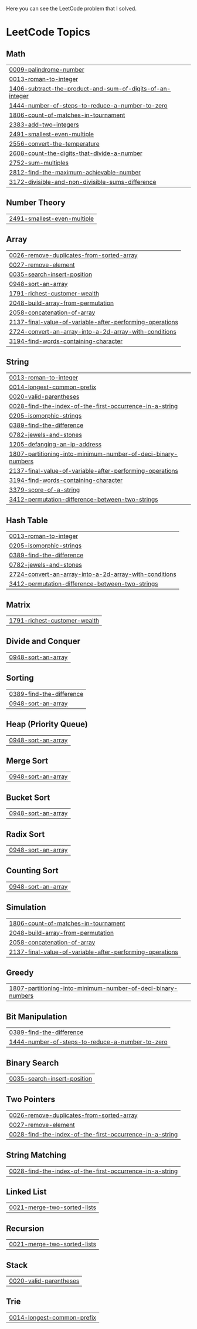 Here you can see the LeetCode problem that I solved.

<!---LeetCode Topics Start-->
# LeetCode Topics
## Math
|  |
| ------- |
| [0009-palindrome-number](https://github.com/Shafin-Mahmood/Problem-Solving/tree/master/0009-palindrome-number) |
| [0013-roman-to-integer](https://github.com/Shafin-Mahmood/Problem-Solving/tree/master/0013-roman-to-integer) |
| [1406-subtract-the-product-and-sum-of-digits-of-an-integer](https://github.com/Shafin-Mahmood/Problem-Solving/tree/master/1406-subtract-the-product-and-sum-of-digits-of-an-integer) |
| [1444-number-of-steps-to-reduce-a-number-to-zero](https://github.com/Shafin-Mahmood/Problem-Solving/tree/master/1444-number-of-steps-to-reduce-a-number-to-zero) |
| [1806-count-of-matches-in-tournament](https://github.com/Shafin-Mahmood/Problem-Solving/tree/master/1806-count-of-matches-in-tournament) |
| [2383-add-two-integers](https://github.com/Shafin-Mahmood/Problem-Solving/tree/master/2383-add-two-integers) |
| [2491-smallest-even-multiple](https://github.com/Shafin-Mahmood/Problem-Solving/tree/master/2491-smallest-even-multiple) |
| [2556-convert-the-temperature](https://github.com/Shafin-Mahmood/Problem-Solving/tree/master/2556-convert-the-temperature) |
| [2608-count-the-digits-that-divide-a-number](https://github.com/Shafin-Mahmood/Problem-Solving/tree/master/2608-count-the-digits-that-divide-a-number) |
| [2752-sum-multiples](https://github.com/Shafin-Mahmood/Problem-Solving/tree/master/2752-sum-multiples) |
| [2812-find-the-maximum-achievable-number](https://github.com/Shafin-Mahmood/Problem-Solving/tree/master/2812-find-the-maximum-achievable-number) |
| [3172-divisible-and-non-divisible-sums-difference](https://github.com/Shafin-Mahmood/Problem-Solving/tree/master/3172-divisible-and-non-divisible-sums-difference) |
## Number Theory
|  |
| ------- |
| [2491-smallest-even-multiple](https://github.com/Shafin-Mahmood/Problem-Solving/tree/master/2491-smallest-even-multiple) |
## Array
|  |
| ------- |
| [0026-remove-duplicates-from-sorted-array](https://github.com/Shafin-Mahmood/Problem-Solving/tree/master/0026-remove-duplicates-from-sorted-array) |
| [0027-remove-element](https://github.com/Shafin-Mahmood/Problem-Solving/tree/master/0027-remove-element) |
| [0035-search-insert-position](https://github.com/Shafin-Mahmood/Problem-Solving/tree/master/0035-search-insert-position) |
| [0948-sort-an-array](https://github.com/Shafin-Mahmood/Problem-Solving/tree/master/0948-sort-an-array) |
| [1791-richest-customer-wealth](https://github.com/Shafin-Mahmood/Problem-Solving/tree/master/1791-richest-customer-wealth) |
| [2048-build-array-from-permutation](https://github.com/Shafin-Mahmood/Problem-Solving/tree/master/2048-build-array-from-permutation) |
| [2058-concatenation-of-array](https://github.com/Shafin-Mahmood/Problem-Solving/tree/master/2058-concatenation-of-array) |
| [2137-final-value-of-variable-after-performing-operations](https://github.com/Shafin-Mahmood/Problem-Solving/tree/master/2137-final-value-of-variable-after-performing-operations) |
| [2724-convert-an-array-into-a-2d-array-with-conditions](https://github.com/Shafin-Mahmood/Problem-Solving/tree/master/2724-convert-an-array-into-a-2d-array-with-conditions) |
| [3194-find-words-containing-character](https://github.com/Shafin-Mahmood/Problem-Solving/tree/master/3194-find-words-containing-character) |
## String
|  |
| ------- |
| [0013-roman-to-integer](https://github.com/Shafin-Mahmood/Problem-Solving/tree/master/0013-roman-to-integer) |
| [0014-longest-common-prefix](https://github.com/Shafin-Mahmood/Problem-Solving/tree/master/0014-longest-common-prefix) |
| [0020-valid-parentheses](https://github.com/Shafin-Mahmood/Problem-Solving/tree/master/0020-valid-parentheses) |
| [0028-find-the-index-of-the-first-occurrence-in-a-string](https://github.com/Shafin-Mahmood/Problem-Solving/tree/master/0028-find-the-index-of-the-first-occurrence-in-a-string) |
| [0205-isomorphic-strings](https://github.com/Shafin-Mahmood/Problem-Solving/tree/master/0205-isomorphic-strings) |
| [0389-find-the-difference](https://github.com/Shafin-Mahmood/Problem-Solving/tree/master/0389-find-the-difference) |
| [0782-jewels-and-stones](https://github.com/Shafin-Mahmood/Problem-Solving/tree/master/0782-jewels-and-stones) |
| [1205-defanging-an-ip-address](https://github.com/Shafin-Mahmood/Problem-Solving/tree/master/1205-defanging-an-ip-address) |
| [1807-partitioning-into-minimum-number-of-deci-binary-numbers](https://github.com/Shafin-Mahmood/Problem-Solving/tree/master/1807-partitioning-into-minimum-number-of-deci-binary-numbers) |
| [2137-final-value-of-variable-after-performing-operations](https://github.com/Shafin-Mahmood/Problem-Solving/tree/master/2137-final-value-of-variable-after-performing-operations) |
| [3194-find-words-containing-character](https://github.com/Shafin-Mahmood/Problem-Solving/tree/master/3194-find-words-containing-character) |
| [3379-score-of-a-string](https://github.com/Shafin-Mahmood/Problem-Solving/tree/master/3379-score-of-a-string) |
| [3412-permutation-difference-between-two-strings](https://github.com/Shafin-Mahmood/Problem-Solving/tree/master/3412-permutation-difference-between-two-strings) |
## Hash Table
|  |
| ------- |
| [0013-roman-to-integer](https://github.com/Shafin-Mahmood/Problem-Solving/tree/master/0013-roman-to-integer) |
| [0205-isomorphic-strings](https://github.com/Shafin-Mahmood/Problem-Solving/tree/master/0205-isomorphic-strings) |
| [0389-find-the-difference](https://github.com/Shafin-Mahmood/Problem-Solving/tree/master/0389-find-the-difference) |
| [0782-jewels-and-stones](https://github.com/Shafin-Mahmood/Problem-Solving/tree/master/0782-jewels-and-stones) |
| [2724-convert-an-array-into-a-2d-array-with-conditions](https://github.com/Shafin-Mahmood/Problem-Solving/tree/master/2724-convert-an-array-into-a-2d-array-with-conditions) |
| [3412-permutation-difference-between-two-strings](https://github.com/Shafin-Mahmood/Problem-Solving/tree/master/3412-permutation-difference-between-two-strings) |
## Matrix
|  |
| ------- |
| [1791-richest-customer-wealth](https://github.com/Shafin-Mahmood/Problem-Solving/tree/master/1791-richest-customer-wealth) |
## Divide and Conquer
|  |
| ------- |
| [0948-sort-an-array](https://github.com/Shafin-Mahmood/Problem-Solving/tree/master/0948-sort-an-array) |
## Sorting
|  |
| ------- |
| [0389-find-the-difference](https://github.com/Shafin-Mahmood/Problem-Solving/tree/master/0389-find-the-difference) |
| [0948-sort-an-array](https://github.com/Shafin-Mahmood/Problem-Solving/tree/master/0948-sort-an-array) |
## Heap (Priority Queue)
|  |
| ------- |
| [0948-sort-an-array](https://github.com/Shafin-Mahmood/Problem-Solving/tree/master/0948-sort-an-array) |
## Merge Sort
|  |
| ------- |
| [0948-sort-an-array](https://github.com/Shafin-Mahmood/Problem-Solving/tree/master/0948-sort-an-array) |
## Bucket Sort
|  |
| ------- |
| [0948-sort-an-array](https://github.com/Shafin-Mahmood/Problem-Solving/tree/master/0948-sort-an-array) |
## Radix Sort
|  |
| ------- |
| [0948-sort-an-array](https://github.com/Shafin-Mahmood/Problem-Solving/tree/master/0948-sort-an-array) |
## Counting Sort
|  |
| ------- |
| [0948-sort-an-array](https://github.com/Shafin-Mahmood/Problem-Solving/tree/master/0948-sort-an-array) |
## Simulation
|  |
| ------- |
| [1806-count-of-matches-in-tournament](https://github.com/Shafin-Mahmood/Problem-Solving/tree/master/1806-count-of-matches-in-tournament) |
| [2048-build-array-from-permutation](https://github.com/Shafin-Mahmood/Problem-Solving/tree/master/2048-build-array-from-permutation) |
| [2058-concatenation-of-array](https://github.com/Shafin-Mahmood/Problem-Solving/tree/master/2058-concatenation-of-array) |
| [2137-final-value-of-variable-after-performing-operations](https://github.com/Shafin-Mahmood/Problem-Solving/tree/master/2137-final-value-of-variable-after-performing-operations) |
## Greedy
|  |
| ------- |
| [1807-partitioning-into-minimum-number-of-deci-binary-numbers](https://github.com/Shafin-Mahmood/Problem-Solving/tree/master/1807-partitioning-into-minimum-number-of-deci-binary-numbers) |
## Bit Manipulation
|  |
| ------- |
| [0389-find-the-difference](https://github.com/Shafin-Mahmood/Problem-Solving/tree/master/0389-find-the-difference) |
| [1444-number-of-steps-to-reduce-a-number-to-zero](https://github.com/Shafin-Mahmood/Problem-Solving/tree/master/1444-number-of-steps-to-reduce-a-number-to-zero) |
## Binary Search
|  |
| ------- |
| [0035-search-insert-position](https://github.com/Shafin-Mahmood/Problem-Solving/tree/master/0035-search-insert-position) |
## Two Pointers
|  |
| ------- |
| [0026-remove-duplicates-from-sorted-array](https://github.com/Shafin-Mahmood/Problem-Solving/tree/master/0026-remove-duplicates-from-sorted-array) |
| [0027-remove-element](https://github.com/Shafin-Mahmood/Problem-Solving/tree/master/0027-remove-element) |
| [0028-find-the-index-of-the-first-occurrence-in-a-string](https://github.com/Shafin-Mahmood/Problem-Solving/tree/master/0028-find-the-index-of-the-first-occurrence-in-a-string) |
## String Matching
|  |
| ------- |
| [0028-find-the-index-of-the-first-occurrence-in-a-string](https://github.com/Shafin-Mahmood/Problem-Solving/tree/master/0028-find-the-index-of-the-first-occurrence-in-a-string) |
## Linked List
|  |
| ------- |
| [0021-merge-two-sorted-lists](https://github.com/Shafin-Mahmood/Problem-Solving/tree/master/0021-merge-two-sorted-lists) |
## Recursion
|  |
| ------- |
| [0021-merge-two-sorted-lists](https://github.com/Shafin-Mahmood/Problem-Solving/tree/master/0021-merge-two-sorted-lists) |
## Stack
|  |
| ------- |
| [0020-valid-parentheses](https://github.com/Shafin-Mahmood/Problem-Solving/tree/master/0020-valid-parentheses) |
## Trie
|  |
| ------- |
| [0014-longest-common-prefix](https://github.com/Shafin-Mahmood/Problem-Solving/tree/master/0014-longest-common-prefix) |
<!---LeetCode Topics End-->